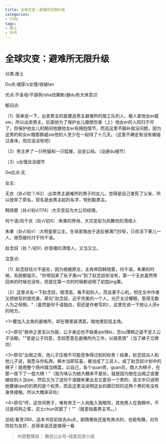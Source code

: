 ```yaml
---
title: 全球灾变：避难所无限升级
categories:
- YY向
tags:
- 废土
- 扫书
---
```

# 全球灾变：避难所无限升级
分类:废土

Du点:魂穿/x女慢/收破lan

优点:不圣母/不舔狗/sha伐果断/避du有大体意识

郁闷点:

（1）简单说一下，出卖男主的是建造男主避难所的施工队的人，被人拿他女er威xie，所以出卖男主，后面他为了保护女儿跟想伤害（上）他女er的人同归于尽了，但保护他女儿的期间他跟他女er有拥抱情节。而且这里不脑补就没问题，因为这男的和女er跟那群威xie他的人至少在一起待了十几天。（这里不确定有没有被碰过身体，但应该没有吧）

（2）男主养了一只熊猫和一只狐狸，没说公母。（没避du细节）

（3）x女慢且没细节

Ge应点:无

女主:

无衣（处√/初？/62）:出卖男主避难所的男子的女儿，觉得是自己害死了父亲，所以放弃了原名，现名是由男主起的名字，特别黏男主。

韩晓雾（处√/初√/174）:大灾变前为大公司经理。

何千语/凤千衣（处√/初X）:朱果的养母，大灾变前为凤舞坊的清倌人

朱果（处√/初√）:大明皇家公主，生母家族由于造反被满门抄斩，只存活下果儿一人，继而被托付于何千语。

赵念奴（处？/初X）妙音楼的清倌人，又当又立。

注意点:

（1）赵念奴估计不是处，因为根据原文，主角带回韩晓雾，何千语，朱果的时候，系统都提示，"你带回来了处子美nv"到了赵念奴却没有，第一个无衣虽然带回来的时候也没有，但是在第一次的时候都说明了初尝jing果。

（2）这里点名一下赵念奴，很清高，看不起别人，而且善于心机，但在文中作者又把她写的很完美，原句"赵念奴，近乎完美的一个人，光芒太过耀眼，惹得无数人为之倾倒。"（虽然是何千语独白，但还是作者写的），这里在说一下她让人厌e的地方。

\<1\>要加入主角的避难所，却在哪里装清高，暗地里贬低主角。

\<2\>原句"救命之恩无以为报，公子身边也不缺美qie侍bi，念nu薄柳之姿不足入公子法眼。""若是公子同意，念奴愿意在避难所内工作，以报恩情"（当了婊子立牌坊）

\<3\>原句"出阁之夜，他儿子压根不可能竞争得过别的权贵！结果，赵念奴派人和他儿子说，我愿与你私奔。柳木当即狂喜，被当成了工具人，成了赵念奴计划中的棋子！她用整个扬州城当棋盘，以自己，各个quan贵，guan员，商人为棋子，在那一夜下了一盘大棋！"（我为啥认为她大概率不是处，就是因为她在出阁之夜要嫁给别人当qie，然后又为了送何千语跟朱果出去又耍另一个男的，且文中只说明她要嫁qie的的男的是个权贵，而且这里没说明这女的跟已知的这两个男的有没有身体接触。所以大概率非处）

\<4\>原句"哼，这世间男子，唯有帝王一人尚能入我眼帘，其他男人在我眼中，不过是鸡狗之辈，泥土chun货罢了！""（就差指着男主骂。。）

总结:看至380，这本书目前抛去du点，剧情哪些还是有爽点的，也挺有趣，对负防较为友好，总得来说还是值得一看


> 内容整理自： 微信公众号-纯爱后宫小说